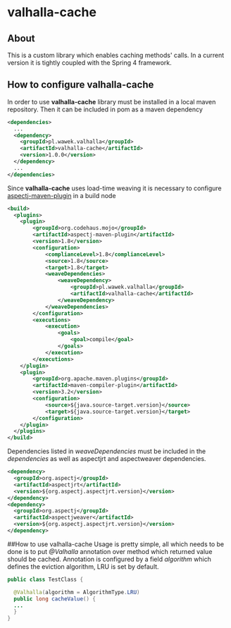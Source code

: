 # valhalla-cache
## About
This is a custom library which enables caching methods' calls. In a current version it is tightly coupled with the Spring 4 framework.

## How to configure valhalla-cache
In order to use **valhalla-cache** library must be installed in a local maven repository. Then it can be included in pom as a maven dependency

```xml
<dependencies>
  ...
  <dependency>
    <groupId>pl.wawek.valhalla</groupId>
    <artifactId>valhalla-cache</artifactId>
    <version>1.0.0</version>
  </dependency>
  ...
</dependencies>
```

Since **valhalla-cache** uses load-time weaving it is necessary to configure [aspectj-maven-plugin](http://www.mojohaus.org/aspectj-maven-plugin/) in a build node

```xml
<build>
  <plugins>
    <plugin>
        <groupId>org.codehaus.mojo</groupId>
        <artifactId>aspectj-maven-plugin</artifactId>
        <version>1.8</version>
        <configuration>
            <complianceLevel>1.8</complianceLevel>
            <source>1.8</source>
            <target>1.8</target>
            <weaveDependencies>
                <weaveDependency>
                    <groupId>pl.wawek.valhalla</groupId>
                    <artifactId>valhalla-cache</artifactId>
                </weaveDependency>
            </weaveDependencies>
        </configuration>
        <executions>
            <execution>
                <goals>
                    <goal>compile</goal>
                </goals>
            </execution>
        </executions>
    </plugin>
    <plugin>
        <groupId>org.apache.maven.plugins</groupId>
        <artifactId>maven-compiler-plugin</artifactId>
        <version>3.2</version>
        <configuration>
            <source>${java.source-target.version}</source>
            <target>${java.source-target.version}</target>
        </configuration>
    </plugin>
  </plugins>
</build>
```

Dependencies listed in *weaveDependencies* must be included in the *dependencies* as well as aspectjrt and aspectweaver dependencies.

```xml
<dependency>
  <groupId>org.aspectj</groupId>
  <artifactId>aspectjrt</artifactId>
  <version>${org.aspectj.aspectjrt.version}</version>
</dependency>
<dependency>
  <groupId>org.aspectj</groupId>
  <artifactId>aspectjweaver</artifactId>
  <version>${org.aspectj.aspectjrt.version}</version>
</dependency>
```

##How to use valhalla-cache
Usage is pretty simple, all which needs to be done is to put *@Valhalla* annotation over method which returned value should be cached. Annotation is configured by a field *algorithm* which defines the eviction algorithm, LRU is set by default.
```java
public class TestClass {

  @Valhalla(algorithm = AlgorithmType.LRU)
  public long cacheValue() {
  ...
  }
}
```
